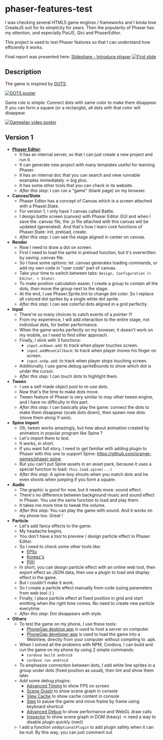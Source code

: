 # phaser-features-test

I was checking several HTML5 game engines / frameworks and I kinda love CreateJS suit for its simplicity for years.
Then the popularity of Phaser has my attention, and especially PixiJS, Qici and PhaserEditor.

This project is used to test Phaser features so that I can understand how efficiently it works.

Final report was presented here: [Slideshare - Introduce phaser](https://www.slideshare.net/chipchipknight/introduce-phaser)
[![First slide](https://image.slidesharecdn.com/introducephaser-200918071251/95/introduce-phaser-1-638.jpg?cb=1600413437)]((https://www.slideshare.net/chipchipknight/introduce-phaser))

## Description
The game is inspired by [DOTS](https://www.dots.co/).

[![DOTS poster](https://www.dots.co/assets/images/device.png)](https://www.dots.co/)

Game rule is simple: Connect dots with same color to make them disappear.
If you can form a square (or a rectangle), all dots with that color will disappear.

[![Gameplay video poster](https://i9.ytimg.com/vi/iZ3snVsQahc/mq1.jpg?sqp=CKC_kfsF&rs=AOn4CLCdw9JS6Yjefz1elo0sfNqcNN-76Q)](https://youtu.be/iZ3snVsQahc)


## Version 1
+ [**Phaser Editor**](https://phasereditor2d.com/):
  + It has an internal server, so that I can just create a new project and run it.
  + It can generate new project with many templates useful for learning Phaser.
  + It has an internal doc that you can search and view runnable examples immediately -> big plus.
  + It has some other tools that you can check in its website.
  + _After this step_: I can run a "game" (blank page) on my browser.
+ **Canvas/State**
  + Phaser Editor has a concept of Canvas which is a screen attached with a Phaser.State.
  + For version 1, I only have 1 canvas called Battle.
  + I design battle screen (canvas) with Phaser Editor GUI and when I save the .canvas file, the .js file attached with this canvas will be updated (generated). And that's how I learn core functions of Phaser.State: init, preload, create.
  + _After this step_: I can see the stage aligned in center on canvas.
+ **Render**
  + Now I need to draw a dot on screen.
  + First I need to load the sprite in preload function, but it's overwritten by saving .canvas file.
  + So I have some options: let .canvas generates loading commands, or add my own code in "user code" part of canvas.
  + Take your time to switch between tabs: `Design, Configuration (> Editor, > State)`.
  + To make position calculation easier, I create a group to contain all the dots, then move the group next to the stage.
  + At the end, I use Phaser.Sprite.tint to change dot color. So I replace all colored dot sprites by a single white dot sprite.
  + _After this step_: I can see colorful dots aligned in a grid perfectly.
+ **Input**
  + There're so many choices to catch events of a pointer !!!
  + From my experience, I will add interaction to the entire stage, not individual dots, for better performance.
  + When the game works perfectly on my browser, it doesn't work on my mobile, so I need to find other approach.
  + Finally, I stick with 3 functions:
    + `input.onDown.add`: to track when player touches screen.
    + `input.addMoveCallback`: to track when player moves his finger on screen.
    + `input.onUp.add`: to track when player stops touching screen.
  + Additionally, I use game.debug.spriteBounds to show which dot is under the cursor.
  + _After this step_: I can touch dots to highlight them.
+ **Tween**
  + I use a self-made object pool to re-use dots.
  + Now that's the time to make dots move.
  + Tween feature of Phaser is very similar to may other tween engine, and I have no difficulty in this part.
  + _After this step_: I can basically play the game: connect the dots to make them disappear (scale dots down), then spawn new dots (move them along Y-axis).
+ **Spine import**
  + Oh, tween works amazingly, but how about animation created by animators in popular program like Spine ?
  + Let's import them to test.
  + It works, in short.
  + If you want full story, I need to get familiar with adding plugin to Phaser with this one to support Spine: https://github.com/orange-games/phaser-spine
  + But you can't put Spine assets in an asset pack, because it uses a special function to load: `this.load.spine(...)`
  + _After this step_: A spine-boy shoots when you match dots and he even shoots when jumping if you form a square.
+ **Audio**
  + The graphic is good for now, but it needs more: sound effect.
  + There's no difference between background music and sound effect in Phaser. You use the same function to load and play them.
  + It takes me more time to tweak the volume.
  + _After this step_: You can play the game with sound. And it works on my phone too. Great !
+ **Particle**
  + Let's add fancy effects to the game.
  + My headache begins.
  + You don't have a tool to preview / design particle effect in Phaser Editor.
  + So I need to check some other tools like:
    + [EPSy](http://labs.ezelia.com/epsy/)
    + [Koreez's](https://github.com/koreezgames/phaser-particle-editor-plugin)
    + [PIXI](https://github.com/pixijs/pixi-particles-editor)
  + In short, you can design particle effect with an online web tool, then export effect as JSON data, then use a plugin to load and display effect in the game.
  + But I couldn't make it work.
  + So I create a particle effect manually from code (using parameters from web tool :) )
  + Finally, I place particle effect at fixed position in grid and start emitting when the right time comes. No need to create new particle everytime.
  + _After this step_: Dot disappears with style.
+ **Others**
  + To test the game on my phone, I use these tools:
    + [PhoneGap desktop app](http://docs.phonegap.com/getting-started/1-install-phonegap/desktop/) is used to host a server on computer.
    + [PhoneGap developer app](https://play.google.com/store/apps/details?id=com.adobe.phonegap.app&hl=vi) is used to load the game into a WebView, directly from your computer without compiling to .apk.
  + When I solved all the problems with NPM, Cordova, I can build and run the game on my phone by using 2 simple commands:
    + `cordova build android`
    + `cordova run android`
  + To emphasize connection between dots, I add white line sprites in a group under dots (fixed position as usual), then tint and show them later.
  + Add some debug plugins:
    + [Advanced Timing](https://github.com/samme/phaser-plugin-advanced-timing) to show FPS on screen
    + [Scene Graph](https://github.com/samme/phaser-plugin-scene-graph) to show scene graph in console
    + [View Cache](https://github.com/samme/phaser-view-cache) to show cache content in console
    + [Step](https://github.com/samme/phaser-plugin-step) to pause the game and move frame by frame using keyboard shortcut
    + [Advanced Debug](https://github.com/orange-games/phaser-advanced-debug) to show performance and WebGL draw calls
    + [Inspector](https://github.com/netcell/phaser-inspector) to show scene graph in DOM (heavy) -> need a way to disable plugin quickly (next)
  + I add a function `addOptionalPlugin` to add plugin safely when it can be null. By this way, you can just comment out <script> tag of that plugins in index.html to disable that plugin.
  + **Atlas**: Invidual sprites are moved to Design folder, which is excluded from final build. Sprites are packed by Phaser Editor to generate a sprite atlas -> less request, less memory, less batches. Awesome!


## Version 2
+ **Canvas/State**
  + In order to make a re-usable template, I follow guides from [Orange Games](https://github.com/orange-games/phaser-ts-boilerplate)
  + So we have 4 states:
    + Boot: Init the game, load 'progress bar' sprite for next state.
    + Preload: Load everything including plugins, auto transit to next state when loading is done. Phaser Editor supports this state quite well.
    + Menu: Show a button to start the game.
    + Battle: The main state, which doesn't need to load tons of thing like version 1 anymore. Add a button to go back to Menu.
  + Use plugin [State Transition](https://github.com/cristianbote/phaser-state-transition) to transit between states
    + But it doesn't work with my Phaser version.
    + So I need to find compatible version (it took long long time).
    + Result: Not as smooth as expected, but acceptable.
  + Use `RecyclePool` to recycle objects like dots.
  + Refactor all collections in `Battle.js`
  + Try to re-use tweens but failed.
  + Add game config in `Main.js`. Important changes:
    + Switch renderer to AUTO for better performance on Android
    + Disable debug for better performance. Though my game is stable with 60 FPS from the beginning, I still leave this option here for later reference.
  + Found out plugin parameters are ignored by Phaser, so I need to get plugin to set parameters later -> `getPlugin` function is born.
  + Edit .xml file for better experience on mobile:
    + Add `android:debuggable="true"` to `<application>` in `AndroidManifest.xml` for Remote Debugging
    + Add `<preference name="Orientation" value="portrait" />` in `config.xml` to lock Portrait mode in Android
    + Add `<preference name="Fullscreen" value="true" />` in 'config.xml' and
          `android:theme="@android:style/Theme.DeviceDefault.NoActionBar.Fullscreen"` to `<activity>` in `AndroidManifest.xml` to make game fullscreen


## Version 3
+ **New/Updated effect**
  + I spawn other sprites at fixed position on the grid, then animate them (alpha, scale) to highlight new connected dot. Now when my finger covers the dot, I can still know that it's connected.
  + When I form a square, I will enable a big semi-transparent square with tinted color to notify player about his square. But it's not attractive enough. So I turn it to a circle and animate it (alpha, scale). I even place that effect at the newest connected dot to make it looks like his finger is doing some magical things.
  + Last but not least, I add screen shake effect when a square clears all the dots with the same color. Yay
+ **"Reuse" tweens**
  + New effects (not screen shake) are made by tween, and they're the same all the time (no new target, no new property value). So I need to re-use them instead of creating new tween many times.
  + After trying some solutions online, I still can't find a way to do that, so I think of a trick.
  + Make the tween loops forever.
  + But I pause the tween everytime it starts a new loop using `onLoop.add` function.
  + So everytime I want to "restart" the tween, I can just call `tween.resume`.
+ **Background music**
  + Background music is played everytime we enters Menu state
  + So when we go back and forth between Menu and Battle states, the music is played by another source -> multiple sounds can be heard at the same time
  + FIX: Add `data` property in global variable `game` to control this.
+ **Add PhoneGap folder**
  + Create a blank PhoneGap project
  + Copy `WebContent` folder to that and rename to `www`.
    + `WebContent` is needed by Phaser Editor so I don't know how to change its name properly.
    + On the other side, `www` is needed by Cordova/PhoneGap.
  + Edit `index.html` to un-comment the <script> of `cordova.js`.
  + Edit `config.xml` and `AndroidManifest.xml` as guided on Version 2.
  + Build and run (not tested on iDevice yet)


## Version 4
+ **Bitmap font**
  + Usually, your generated bitmap font will have a .fnt file and a .png file which contains all the letters.
  + Here is the problem, bitmap font image is not packed in atlas -> break batch.
  + So, if you want less draw call, you need to merge sprite with bitmap font.
  + In theory, you can do that in Phaser, because bitmap = image + .fnt file to indicate position and size of letters. The generated .xml file calculated the position and size of letters when there're only font letters, not other images. So if we merge bitmap font letters with other sprites, we just need to re-calculate data in .fnt file.
  + It can be your nightmare, but don't worry, some people faced that problem before and they got solution. YAY!
  + Follow this [tutorial](http://sbcgamesdev.blogspot.cz/2016/03/phaser-tutorial-merging-fonts-into.html)
    + Firstly, download the app (open .jar file)
    + Import single sprites
    + Import bitmap font (.xml and .fnt file should have same name)
    + Change export format to 'JSON - Texture Packer' (you may need to resize the app to see this option)
    + Click Optimize, then files you need is placed under export folder.
    + Back to Phaser Editor, you can add atlas (.png and .json file) to pack, and you can add xml to pack too.
    + Load xml separately in `preload` state, then create bitmap font by a special function (see `Main.js:addBitmapFontFromImage` & `Main.js:processBitmapFontData`).
    + By this way, Phaser Editor can't detect a bitmap font, so that you can't make UI using bitmap font visually.
    + So I add a function `makeBitmapTextFrom` to create new bitmap text object that copies properties from a normal text object. Then you can design your canvas using normal text, then replace it by bitmap text later (maybe not the best solution now).
  + Other [tutorial](http://sbcgamesdev.blogspot.cz/2016/07/phaser-tutorial-fun-with-bitmap-fonts.html) about setting image as a letter of bitmap font
  + Other [tutorial](http://sbcgamesdev.blogspot.com/2015/02/phaser-tutorial-how-to-wrap-bitmap-text.html) about wrapping bitmap text.
+ **Custom asset pack**
  + Default asset pack only allow defined data type.
  + Now we have 'spine' and 'mergedBitmapFont'.
  + Currently, we load these assets manually, by editting canvas user code, which is inconvenient.
  + So I make a `custom_pack.json` file copies `pack.json` structure and functions to process this custom pack.
  + To use it, you add `custom_pack.json` in `pack.json` to know what's in the pack first.
  + Next, when you want to load a 'section' of this custom pack, just use below command (spine and merged bitmap font will be handled automatically):
  + > this.load.customPack( 'custom_pack', 'customBattle' );
+ **Cordova plugin**
  + Use [Cordova Plugin Screen Orientation](https://cordova.apache.org/docs/en/latest/reference/cordova-plugin-screen-orientation/index.html) to lock orientation mode = Portrait, which is available in Phaser but doesn't work.
+ **UI**
  + Use internal UI editor of Phaser Editor. Nothing worth mentioning.
+ **Spice things up**
  + Update game logic to make "levels"
  + Add more colors
  + The game is really hard now

## What's coming next ?
+ Local Storage
+ Weighted random
